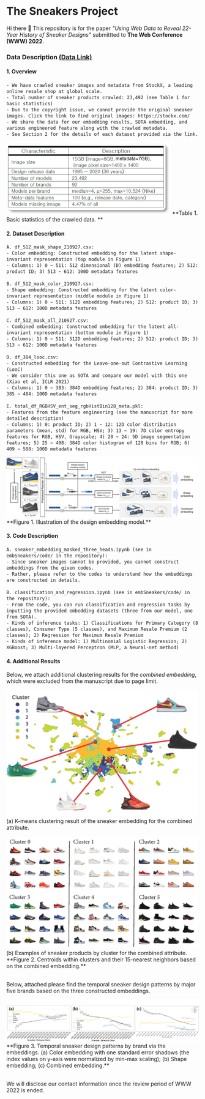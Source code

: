 # The Sneakers Project

Hi there 👋 This repository is for the paper _"Using Web Data to Reveal 22-Year History of Sneaker Designs"_ submittted to **The Web Conference (WWW) 2022**.

### Data Description [(Data Link)](https://drive.google.com/drive/folders/1dYP4AFXGo_35-OS2yeRHeI4ZD_uFcPW_?usp=sharing)

#### 1. Overview
```
- We have crawled sneaker images and metadata from StockX, a leading online resale shop at global scale.
- Total number of sneaker products crawled: 23,492 (see Table 1 for basic statistics)
- Due to the copyright issue, we cannot provide the original sneaker images. Click the link to find original images: https://stockx.com/
- We share the data for our embedding results, SOTA embedding, and various engineered feature along with the crawled metadata.
- See Section 2 for the details of each dataset provided via the link.
```

<img src="./source/sneaker_table.jpg">
**Table 1. Basic statistics of the crawled data.
**

#### 2. Dataset Description
```
A. df_512_mask_shape_210927.csv:
- Color embedding: Constructed embedding for the latent shape-invariant representation (top module in Figure 1)
- Columns: 1) 0 ~ 511: 512 dimensional (D) embedding features; 2) 512: product ID; 3) 513 ~ 612: 100D metadata features

B. df_512_mask_color_210927.csv:
- Shape embedding: Constructed embedding for the latent color-invariant representation (middle module in Figure 1)
- Columns: 1) 0 ~ 511: 512D embedding features; 2) 512: product ID; 3) 513 ~ 612: 100D metadata features

C. df_512_mask_all_210927.csv:
- Combined embedding: Constructed embedding for the latent all-invariant representation (bottom module in Figure 1)
- Columns: 1) 0 ~ 511: 512D embedding features; 2) 512: product ID; 3) 513 ~ 612: 100D metadata features

D. df_384_looc.csv:
- Constructed embedding for the Leave-one-out Contrastive Learning (LooC)
- We consider this one as SOTA and compare our model with this one (Xiao et al, ICLR 2021)
- Columns: 1) 0 ~ 383: 384D embedding features; 2) 384: product ID; 3) 385 ~ 484: 100D metadata features

E. total_df_RGBHSV_ent_seg_rgbHistBin128_meta.pkl:
- Features from the feature engineering (see the manuscript for more detailed description)
- Columns: 1) 0: product ID; 2) 1 ~ 12: 12D color distribution parameters (mean, std) for RGB, HSV; 3) 13 ~ 19: 7D color entropy features for RGB, HSV, Grayscale; 4) 20 ~ 24: 5D image segmentation features; 5) 25 ~ 408: 384D color histogram of 128 bins for RGB; 6) 409 ~ 508: 100D metadata features
```

<img src="./source/sneaker_embedding.jpg">
**Figure 1. Illustration of the design embedding model.**

#### 3. Code Description
```
A. sneaker_embedding_masked_three_heads.ipynb (see in embSneakers/code/ in the repository):
- Since sneaker images cannot be provided, you cannot construct embeddings from the given codes.
- Rather, please refer to the codes to understand how the embeddings are constructed in details.

B. classification_and_regression.ipynb (see in embSneakers/code/ in the repository):
- From the code, you can run classification and regression tasks by inputting the provided embedding datasets (three from our model, one from SOTA).
- Kinds of inference tasks: 1) Classifications for Primary Category (8 classes), Consumer Type (5 classes), and Maximum Resale Premium (2 classes); 2) Regression for Maximum Resale Premium
- Kinds of inference model: 1) Multinomial Logistic Regression; 2) XGBoost; 3) Multi-layered Perceptron (MLP, a Neural-net method)
```

#### 4. Additional Results

Below, we attach additional clustering results for the _combined embedding_, which were excluded from the manuscript due to page limit.

<img src="./source/combined_emb.jpg" style="width: 500px; height:auto;">
(a) K-means clustering result of the sneaker embedding for the combined attribute.
<br/><br/>

<img src="./source/combined_samples.jpg" style="width: 500px; height:auto;">
(b) Examples of sneaker products by cluster for the combined attribute.<br/>
**Figure 2. Centroids within clusters and their 15-nearest neighbors based on the combined embedding.**
<br/><br/>

Below, attached please find the temporal sneaker design patterns by major five brands based on the three constructed embeddings.

<img src="./source/trend_sdi.jpg">
**Figure 3. Temporal sneaker design patterns by brand via the embeddings. (a) Color embedding with one standard error shadows
(the index values on y-axis were normalized by min-max scaling); (b) Shape embedding; (c) Combined embedding.**
<br/><br/>

We will disclose our contact information once the review period of WWW 2022 is ended.

<End of Document>


<!--
### **embSneakers/embSneakers** is a ✨ _special_ ✨ repository because its `README.md` (this file) appears on your GitHub profile.

Here are some ideas to get you started:

- 🔭 I’m currently working on ...
- 🌱 I’m currently learning ...
- 👯 I’m looking to collaborate on ...
- 🤔 I’m looking for help with ...
- 💬 Ask me about ...
- 📫 How to reach me: ...
- 😄 Pronouns: ...
- ⚡ Fun fact: ...
-->
